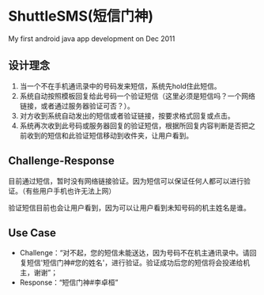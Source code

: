 # ShuttleSMS(短信门神)
My first android java app development on  Dec 2011

## 设计理念
1. 当一个不在手机通讯录中的号码发来短信，系统先hold住此短信。
1. 系统自动按照模板回复给此号码一个验证短信（这里必须是短信吗？一个网络链接，或者通过服务器验证可否？）。
1. 对方收到系统自动发出的短信或者验证链接，按要求格式回复或点击。
1. 系统再次收到此号码或服务器回复的验证短信，根据所回复内容判断是否把之前收到的短信和此验证短信移动到收件夹，让用户看到。

## Challenge-Response
目前通过短信，暂时没有网络链接验证。因为短信可以保证任何人都可以进行验证。（有些用户手机也许无法上网）

验证短信目前也会让用户看到，因为可以让用户看到未知号码的机主姓名是谁。

## Use Case
 * Challenge：“对不起，您的短信未能送达，因为号码不在机主通讯录中。请回复短信'短信门神#您的姓名'，进行验证。验证成功后您的短信将会投递给机主，谢谢”；
 * Response：“短信门神#李卓桓”
